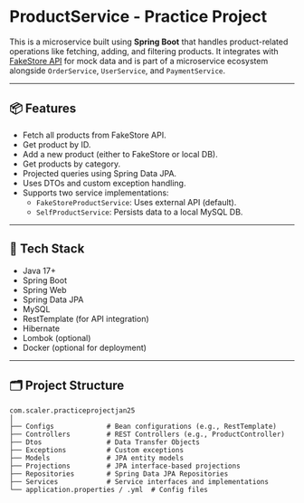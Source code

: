 # ProductService - Practice Project

This is a microservice built using **Spring Boot** that handles product-related operations like fetching, adding, and filtering products. It integrates with [FakeStore API](https://fakestoreapi.com/) for mock data and is part of a microservice ecosystem alongside `OrderService`, `UserService`, and `PaymentService`.

---

## 📦 Features

- Fetch all products from FakeStore API.
- Get product by ID.
- Add a new product (either to FakeStore or local DB).
- Get products by category.
- Projected queries using Spring Data JPA.
- Uses DTOs and custom exception handling.
- Supports two service implementations:
    - `FakeStoreProductService`: Uses external API (default).
    - `SelfProductService`: Persists data to a local MySQL DB.

---

## 🧱 Tech Stack

- Java 17+
- Spring Boot
- Spring Web
- Spring Data JPA
- MySQL
- RestTemplate (for API integration)
- Hibernate
- Lombok (optional)
- Docker (optional for deployment)

---

## 🗂️ Project Structure

```plaintext
com.scaler.practiceprojectjan25
│
├── Configs             # Bean configurations (e.g., RestTemplate)
├── Controllers         # REST Controllers (e.g., ProductController)
├── Dtos                # Data Transfer Objects
├── Exceptions          # Custom exceptions
├── Models              # JPA entity models
├── Projections         # JPA interface-based projections
├── Repositories        # Spring Data JPA Repositories
├── Services            # Service interfaces and implementations
└── application.properties / .yml  # Config files
```